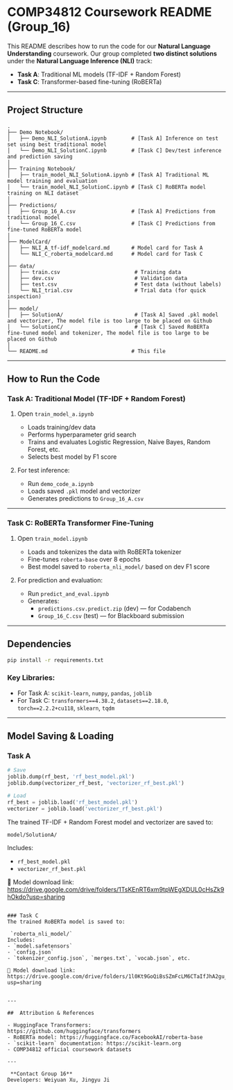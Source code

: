 #  COMP34812 Coursework README (Group_16)

This README describes how to run the code for our **Natural Language Understanding** coursework. Our group completed **two distinct solutions** under the **Natural Language Inference (NLI)** track:

- **Task A**: Traditional ML models (TF-IDF + Random Forest)
- **Task C**: Transformer-based fine-tuning (RoBERTa)

---

##  Project Structure

```
.
├── Demo Notebook/
│   ├── Demo_NLI_SolutionA.ipynb        # [Task A] Inference on test set using best traditional model
│   └── Demo_NLI_SolutionC.ipynb        # [Task C] Dev/test inference and prediction saving
│
├── Training Notebook/
│   ├── train_model_NLI_SolutionA.ipynb # [Task A] Traditional ML model training and evaluation
│   └── train_model_NLI_SolutionC.ipynb # [Task C] RoBERTa model training on NLI dataset
│
├── Predictions/
│   ├── Group_16_A.csv                  # [Task A] Predictions from traditional model
│   └── Group_16_C.csv                  # [Task C] Predictions from fine-tuned RoBERTa model
│
├── ModelCard/
│   ├── NLI_A_tf-idf_modelcard.md       # Model card for Task A
│   └── NLI_C_roberta_modelcard.md      # Model card for Task C
│
├── data/
│   ├── train.csv                        # Training data
│   ├── dev.csv                          # Validation data
│   ├── test.csv                         # Test data (without labels)
│   └── NLI_trial.csv                    # Trial data (for quick inspection)
│
├── model/
│   ├── SolutionA/                       # [Task A] Saved .pkl model and vectorizer, The model file is too large to be placed on Github
│   └── SolutionC/                       # [Task C] Saved RoBERTa fine-tuned model and tokenizer, The model file is too large to be placed on Github
│
└── README.md                           # This file
```

---

##  How to Run the Code

###  Task A: Traditional Model (TF-IDF + Random Forest)

1. Open `train_model_a.ipynb`  
   - Loads training/dev data  
   - Performs hyperparameter grid search  
   - Trains and evaluates Logistic Regression, Naive Bayes, Random Forest, etc.  
   - Selects best model by F1 score

2. For test inference:
   - Run `demo_code_a.ipynb`  
   - Loads saved `.pkl` model and vectorizer  
   - Generates predictions to `Group_16_A.csv`

---

###  Task C: RoBERTa Transformer Fine-Tuning

1. Open `train_model.ipynb`  
   - Loads and tokenizes the data with RoBERTa tokenizer  
   - Fine-tunes `roberta-base` over 8 epochs  
   - Best model saved to `roberta_nli_model/` based on dev F1 score

2. For prediction and evaluation:
   - Run `predict_and_eval.ipynb`  
   - Generates:
     - `predictions.csv.predict.zip` (dev) — for Codabench
     - `Group_16_C.csv` (test) — for Blackboard submission

---

##  Dependencies

```bash
pip install -r requirements.txt
```

### Key Libraries:
- For Task A: `scikit-learn`, `numpy`, `pandas`, `joblib`
- For Task C: `transformers==4.38.2`, `datasets==2.18.0`, `torch==2.2.2+cu118`, `sklearn`, `tqdm`

---

## Model Saving & Loading

### Task A
```python
# Save
joblib.dump(rf_best, 'rf_best_model.pkl')
joblib.dump(vectorizer_rf_best, 'vectorizer_rf_best.pkl')

# Load
rf_best = joblib.load('rf_best_model.pkl')
vectorizer = joblib.load('vectorizer_rf_best.pkl')
```

The trained TF-IDF + Random Forest model and vectorizer are saved to:

`model/SolutionA/`

Includes:
- `rf_best_model.pkl`
- `vectorizer_rf_best.pkl`

🔗 Model download link:  
https://drive.google.com/drive/folders/1TsKEnRT6xm9tpWEgXDUL0cHsZk9hOkdo?usp=sharing

```

### Task C
The trained RoBERTa model is saved to:

 `roberta_nli_model/`  
Includes:
- `model.safetensors`
- `config.json`
- `tokenizer_config.json`, `merges.txt`, `vocab.json`, etc.

🔗 Model download link:  
https://drive.google.com/drive/folders/1l0Kt9GoQiBsSZmFcLM6CTaIfJhA2gu_u?usp=sharing


---

##  Attribution & References

- HuggingFace Transformers: https://github.com/huggingface/transformers  
- RoBERTa model: https://huggingface.co/FacebookAI/roberta-base  
- `scikit-learn` documentation: https://scikit-learn.org  
- COMP34812 official coursework datasets

---

 **Contact Group 16**  
Developers: Weiyuan Xu, Jingyu Ji  
